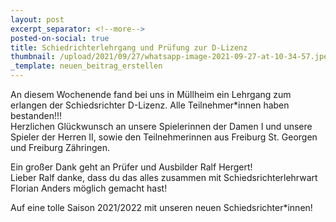 ```yaml
---
layout: post
excerpt_separator: <!--more-->
posted-on-social: true
title: Schiedrichterlehrgang und Prüfung zur D-Lizenz
thumbnail: /upload/2021/09/27/whatsapp-image-2021-09-27-at-10-34-57.jpeg
_template: neuen_beitrag_erstellen
---
```



An diesem Wochenende fand bei uns in Müllheim ein Lehrgang zum erlangen der Schiedsrichter D-Lizenz. Alle Teilnehmer*innen haben bestanden!!!  
Herzlichen Glückwunsch an unsere Spielerinnen der Damen I und unsere Spieler der Herren II, sowie den Teilnehmerinnen aus Freiburg St. Georgen und Freiburg Zähringen.   
  
Ein großer Dank geht an Prüfer und Ausbilder Ralf Hergert!  
Lieber Ralf danke, dass du das alles zusammen mit Schiedsrichterlehrwart Florian Anders möglich gemacht hast!   
  
Auf eine tolle Saison 2021/2022 mit unseren neuen Schiedsrichter*innen!
